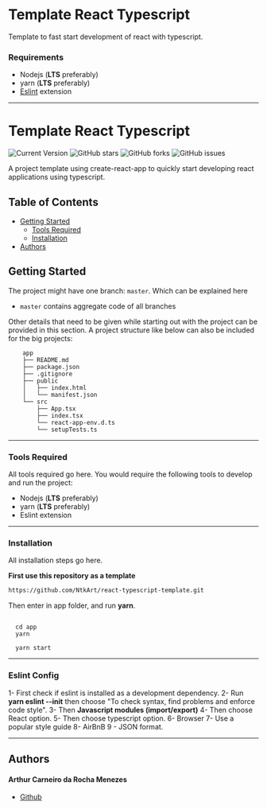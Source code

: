 # Template React Typescript
Template to fast start development of react with typescript.

### Requirements

- Nodejs (**LTS** preferably)
- yarn (**LTS** preferably)
- [Eslint](https://marketplace.visualstudio.com/items?itemName=dbaeumer.vscode-eslint "Eslint") extension
--- 

# Template React Typescript

![Current Version](https://img.shields.io/badge/version-v0.1-red)
![GitHub stars](https://img.shields.io/github/stars/NtkArt/react-typescript-template)
![GitHub forks](https://img.shields.io/github/forks/NtkArt/react-typescript-template)
![GitHub issues](https://img.shields.io/github/issues/NtkArt/react-typescript-template)

A project template using create-react-app to quickly start developing react applications using typescript.

## Table of Contents
- [Getting Started](#getting-started)
	- [Tools Required](#tools-required)
	- [Installation](#installation)
- [Authors](#authors)
## Getting Started

The project might have one branch: `master`. Which can be explained here

* `master` contains aggregate code of all branches

Other details that need to be given while starting out with the project can be provided in this section. A project structure like below can also be included for the big projects:

```
	app
	├── README.md
	├── package.json
	├── .gitignore
	├── public
	│   ├── index.html
	│   └── manifest.json
	└── src
		├── App.tsx
		├── index.tsx
		└── react-app-env.d.ts
		└── setupTests.ts
```
--- 
### Tools Required

All tools required go here. You would require the following tools to develop and run the project:

* Nodejs (**LTS** preferably)
*  yarn (**LTS** preferably)
*  Eslint extension
---
### Installation

All installation steps go here.


**First use this repository as a template**
````bash
https://github.com/NtkArt/react-typescript-template.git
````
Then enter in app folder, and run **yarn**.

````yarn

  cd app
  yarn

  yarn start

````
---
### Eslint Config

1- First check if eslint is installed as a development dependency.
2- Run **yarn eslint --init** then choose "To check syntax, find problems and enforce code style".
3- Then **Javascript modules (import/export)**
4- Then choose React option.
5- Then choose typescript option.
6- Browser
7- Use a popular style guide
8- AirBnB
9 - JSON format.


---

## Authors

#### Arthur Carneiro da Rocha Menezes

* [Github](https://github.com/ntkart "Github")
